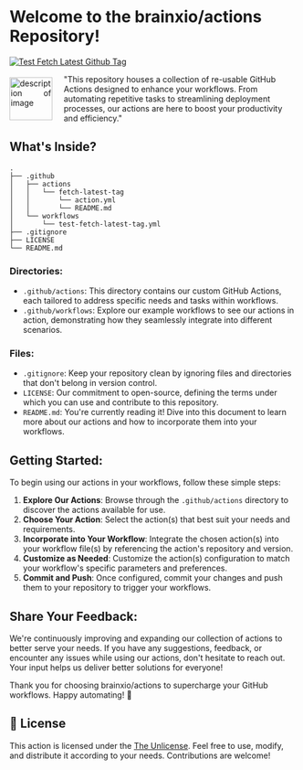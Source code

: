 # Welcome to the brainxio/actions Repository!

[![Test Fetch Latest Github Tag](https://github.com/BrainXio/actions/actions/workflows/test-fetch-latest-github-tag.yml/badge.svg)](https://github.com/BrainXio/actions/actions/workflows/test-fetch-latest-github-tag.yml)

<div style="display: flex; align-items: center;">
    <div style="flex-shrink: 0; margin-right: 20px; text-align: justify;">
        <img src="https://avatars.githubusercontent.com/u/168876326?s=200&v=4" alt="description of image" width="75" height="75">
    </div>
    <div>
        "This repository houses a collection of re-usable GitHub Actions designed to enhance your workflows. From automating repetitive tasks to streamlining deployment processes, our actions are here to boost your productivity and efficiency."
    </div>
</div>

## What's Inside?

```
.
├── .github
│   ├── actions
│   │   └── fetch-latest-tag
│   │       └── action.yml
│   │       └── README.md
│   └── workflows
│       └── test-fetch-latest-tag.yml
├── .gitignore
├── LICENSE
└── README.md
```

### Directories:

- `.github/actions`: This directory contains our custom GitHub Actions, each tailored to address specific needs and tasks within workflows.
- `.github/workflows`: Explore our example workflows to see our actions in action, demonstrating how they seamlessly integrate into different scenarios.

### Files: 

- `.gitignore`: Keep your repository clean by ignoring files and directories that don't belong in version control.
- `LICENSE`: Our commitment to open-source, defining the terms under which you can use and contribute to this repository.
- `README.md`: You're currently reading it! Dive into this document to learn more about our actions and how to incorporate them into your workflows.

## Getting Started:

To begin using our actions in your workflows, follow these simple steps:

1. **Explore Our Actions**: Browse through the `.github/actions` directory to discover the actions available for use.
2. **Choose Your Action**: Select the action(s) that best suit your needs and requirements.
3. **Incorporate into Your Workflow**: Integrate the chosen action(s) into your workflow file(s) by referencing the action's repository and version.
4. **Customize as Needed**: Customize the action(s) configuration to match your workflow's specific parameters and preferences.
5. **Commit and Push**: Once configured, commit your changes and push them to your repository to trigger your workflows.

## Share Your Feedback:

We're continuously improving and expanding our collection of actions to better serve your needs. If you have any suggestions, feedback, or encounter any issues while using our actions, don't hesitate to reach out. Your input helps us deliver better solutions for everyone!

Thank you for choosing brainxio/actions to supercharge your GitHub workflows. Happy automating! 🚀

## 📝 License

This action is licensed under the [The Unlicense](LICENSE). Feel free to use, modify, and distribute it according to your needs. Contributions are welcome!
